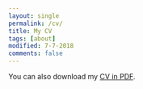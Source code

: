 ```yaml
---
layout: single
permalink: /cv/
title: My CV
tags: [about]
modified: 7-7-2018
comments: false
---
```


You can also download my <a href="https://drive.google.com/open?id=10eIVfKUfMPw8tCEuS0DevCTzFPuk-bp2" target="_blank">CV in PDF</a>.